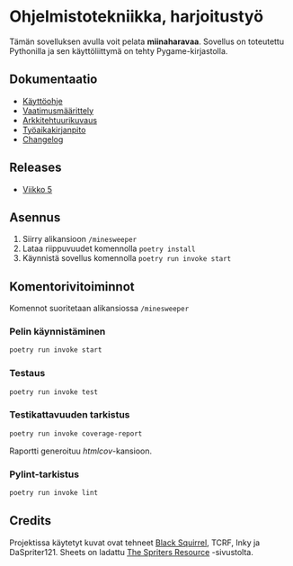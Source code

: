 # Ohjelmistotekniikka, harjoitustyö

Tämän sovelluksen avulla voit pelata **miinaharavaa**. Sovellus on toteutettu Pythonilla ja sen käyttöliittymä on tehty Pygame-kirjastolla.

## Dokumentaatio

- [Käyttöohje](./minesweeper/dokumentaatio/kayttoohje.md)
- [Vaatimusmäärittely](./minesweeper/dokumentaatio/vaatimusmaarittely.md)
- [Arkkitehtuurikuvaus](./minesweeper/dokumentaatio/arkkitehtuuri.md)
- [Työaikakirjanpito](./minesweeper/dokumentaatio/tuntikirjanpito.md)
- [Changelog](./minesweeper/dokumentaatio/changelog.md)

## Releases

- [Viikko 5](https://github.com/erikpeik/ot-harjoitustyo/releases/tag/viikko5)

## Asennus

1. Siirry alikansioon `/minesweeper`
2. Lataa riippuvuudet komennolla `poetry install`
3. Käynnistä sovellus komennolla `poetry run invoke start`

## Komentorivitoiminnot

Komennot suoritetaan alikansiossa `/minesweeper`

### Pelin käynnistäminen

```bash
poetry run invoke start
```
### Testaus

```bash
poetry run invoke test
```
### Testikattavuuden tarkistus

```bash
poetry run invoke coverage-report
```
Raportti generoituu *htmlcov*-kansioon.


### Pylint-tarkistus

```bash
poetry run invoke lint
```

## Credits

Projektissa käytetyt kuvat ovat tehneet [Black Squirrel](https://www.spriters-resource.com/submitter/Black+Squirrel/), TCRF, Inky ja DaSpriter121. Sheets on ladattu [The Spriters Resource](https://www.spriters-resource.com/pc_computer/minesweeper/sheet/19849/) -sivustolta.
